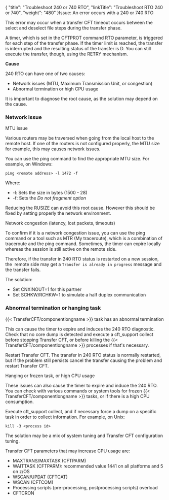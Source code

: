{
    "title": "Troubleshoot 240 or 740 RTO",
    "linkTitle": "Troubleshoot RTO 240 or 740",
    "weight": "480"
}Issue: An error occurs with a 240 or 740 RTO

This error may occur when a transfer CFT timeout occurs between the select and deselect file steps during the transfer phase.

A timer, which is set in the CFTPROT command RTO parameter, is triggered for each step of the transfer phase. If the timer limit is reached, the transfer is interrupted and the resulting status of the transfer is D. You can still execute the transfer, though, using the RETRY mechanism.

**Cause**

240 RTO can have one of two causes:

- Network issues (MTU, Maximum Transmission Unit, or congestion)
- Abnormal termination or high CPU usage

It is important to diagnose the root cause, as the solution may depend on the cause.

### Network issue

MTU issue

Various routers may be traversed when going from the local host to the remote host. If one of the routers is not configured properly, the MTU size for example, this may causes network issues.

You can use the ping command to find the appropriate MTU size. For example, on Windows:

```
ping <remote address> -l 1472 -f
```

Where:

- -l: Sets the size in bytes (1500 - 28)
- -f: Sets the *Do not fragment option*

Reducing the RUSIZE can avoid this root cause. However this should be fixed by setting properly the network environment.

Network congestion (latency, lost packets, timeouts)

To confirm if it is a network congestion issue, you can use the ping command or a tool such as MTR (My traceroute), which is a combination of traceroute and the ping command. Sometimes, the timer can expire locally whereas the session is still active on the remote side.

Therefore, if the transfer in 240 RTO status is restarted on a new session, the  remote side may get a `Transfer is already in progress` message and the transfer fails.

The solution:

- Set CNXINOUT=1 for this partner
- Set SCHKW/RCHKW=1 to simulate a half duplex communication

### Abnormal termination or hanging task

{{< TransferCFT/componentlongname  >}} task has an abnormal termination

This can cause the timer to expire and induces the 240 RTO diagnostic. Check that no core dump is detected and execute a cft\_support collect before stopping Transfer CFT, or before killing the {{< TransferCFT/componentlongname  >}} processes if that's necessary.

Restart Transfer CFT. The transfer in 240 RTO status is normally restarted, but if the problem still persists cancel the transfer causing the problem and restart Transfer CFT.

Hanging or frozen task, or high CPU usage

These issues can also cause the timer to expire and induce the 240 RTO. You can check with various commands or system tools for frozen {{< TransferCFT/componentlongname  >}} tasks, or if there is a high CPU consumption.

Execute cft\_support collect, and if necessary force a dump on a specific task in order to collect information. For example, on Unix:

```
kill -3 <process id>
```

The solution may be a mix of system tuning and Transfer CFT configuration tuning.

Transfer CFT parameters that may increase CPU usage are:

- MAXTRANS/MAXTASK (CFTPARM)
- WAITTASK (CFTPARM): recommended value 1441 on all platforms and 5 on z/OS
- WSCAN/UPDAT (CFTCAT)
- WSCAN (CFTCOM)
- Processing scripts (pre-processing, postprocessing scripts) overload
- CFTCRON
